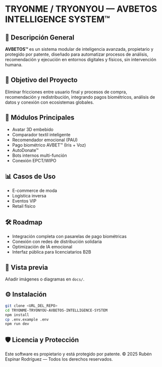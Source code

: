 # TRYONME / TRYONYOU — AVBETOS INTELLIGENCE SYSTEM™

## 📌 Descripción General
**AVBETOS™** es un sistema modular de inteligencia avanzada, propietario y protegido por patente, diseñado para automatizar procesos de análisis, recomendación y ejecución en entornos digitales y físicos, sin intervención humana.

## 🎯 Objetivo del Proyecto
Eliminar fricciones entre usuario final y procesos de compra, recomendación y redistribución, integrando pagos biométricos, análisis de datos y conexión con ecosistemas globales.

## 🚀 Módulos Principales
- Avatar 3D embebido
- Comparador textil inteligente
- Recomendador emocional (PAU)
- Pago biométrico AVBET™ (Iris + Voz)
- AutoDonate™
- Bots internos multi-función
- Conexión EPCT/WIPO

## 📊 Casos de Uso
- E-commerce de moda
- Logística inversa
- Eventos VIP
- Retail físico

## 🛠 Roadmap
- Integración completa con pasarelas de pago biométricas
- Conexión con redes de distribución solidaria
- Optimización de IA emocional
- Interfaz pública para licenciatarios B2B

## 📸 Vista previa
Añadir imágenes o diagramas en `docs/`.

## ⚙️ Instalación
```bash
git clone <URL_DEL_REPO>
cd TRYONME-TRYONYOU-AVBETOS-INTELLIGENCE-SYSTEM
npm install
cp .env.example .env
npm run dev
```

## 🛡 Licencia y Protección
Este software es propietario y está protegido por patente.
© 2025 Rubén Espinar Rodríguez — Todos los derechos reservados.
